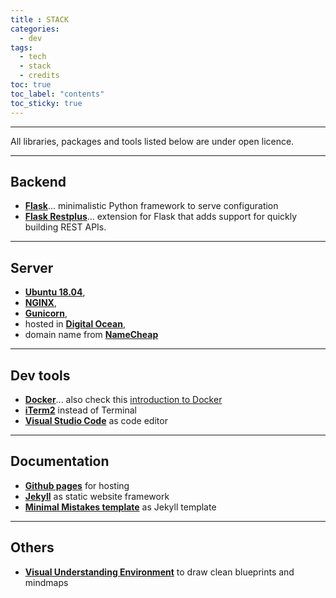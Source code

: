 ```yaml
---
title : STACK
categories:
  - dev
tags:
  - tech
  - stack
  - credits
toc: true
toc_label: "contents"
toc_sticky: true
---
```


-----

All libraries, packages and tools listed below are under open licence.

-----

## Backend 

  - **[Flask](http://flask.pocoo.org/)**... minimalistic Python framework to serve configuration
  - **[Flask Restplus](https://flask-restplus.readthedocs.io/en/stable/)**... extension for Flask that adds support for quickly building REST APIs.
  
-------

## Server

  - **[Ubuntu 18.04]()**, 
  - **[NGINX](https://www.nginx.com/)**, 
  - **[Gunicorn](http://gunicorn.org/)**, 
  - hosted in **[Digital Ocean](http://digitalocean.com/)**, 
  - domain name from **[NameCheap](http://namecheap.com/)**

----------

## Dev tools

  - **[Docker](https://www.docker.com/)**... also check this [introduction to Docker](https://guillim.github.io/docker/2018/11/18/docker-hands-on-intro.html)
  - **[iTerm2](https://www.iterm2.com/)** instead of Terminal
  - **[Visual Studio Code](https://code.visualstudio.com/)** as code editor

----------

## Documentation

  - **[Github pages](https://pages.github.com/)** for hosting
  - **[Jekyll](https://jekyllrb.com/)** as static website framework
  - **[Minimal Mistakes template](https://mmistakes.github.io/minimal-mistakes/docs/quick-start-guide/)** as Jekyll template

---------

## Others

  - **[Visual Understanding Environment](https://vue.tufts.edu/index.cfm)** to draw clean blueprints and mindmaps